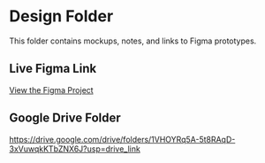 # Design Folder
This folder contains mockups, notes, and links to Figma prototypes.  

## Live Figma Link
[View the Figma Project]([https://www.figma.com/your-link-here](https://www.figma.com/design/h5zkIKargXNyWdViL94COJ/NextBest-Prototype?node-id=0-1&t=ywmJzNZAw84Nh3hM-1))  

## Google Drive Folder
https://drive.google.com/drive/folders/1VHOYRq5A-5t8RAqD-3xVuwqkKTbZNX6J?usp=drive_link
